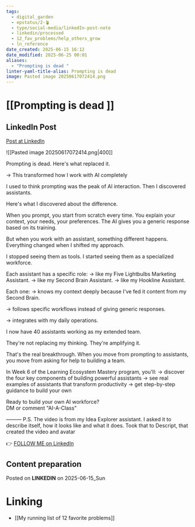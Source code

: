 ```yaml
---
tags:
  - digital_garden
  - epstatus/2-🪴
  - type/social-media/linkedIn-post-note
  - linkedin/processed
  - 12_fav_problems/help_others_grow
  - ln_reference
date_created: 2025-06-15 16:12
date_modified: 2025-06-25 00:01
aliases:
  - "Prompting is dead "
linter-yaml-title-alias: Prompting is dead
image: Pasted image 20250617072414.png
---
```

# [[Prompting is dead ]]

## LinkedIn Post

[Post at LinkedIn](https://www.linkedin.com/posts/sebastiankamilli_prompting-is-dead-heres-what-replaced-it-activity-7340257501013069824-1gIn?utm_source=share&utm_medium=member_desktop&rcm=ACoAAA1M1pkBgWCYPhT45EpfLiHzViQqRWNCIv4)

![[Pasted image 20250617072414.png|400]]

Prompting is dead. Here's what replaced it.

→ This transformed how I work with AI completely

I used to think prompting was the peak of AI interaction. 
Then I discovered assistants.

Here's what I discovered about the difference.

When you prompt, you start from scratch every time. 
You explain your context, your needs, your preferences. 
The AI gives you a generic response based on its training.

But when you work with an assistant, something different happens.
Everything changed when I shifted my approach.

I stopped seeing them as tools. 
I started seeing them as a specialized workforce.

Each assistant has a specific role: 
→ like my Five Lightbulbs Marketing Assistant. 
→ like my Second Brain Assistant.
→ like my Hookline Assistant. 

Each one:
→ knows my context deeply because 
I've fed it content from my Second Brain. 

→ follows specific workflows 
instead of giving generic responses. 

→ integrates with my daily operations.

I now have 40 assistants working as my extended team. 

They're not replacing my thinking. They're amplifying it.

That's the real breakthrough. 
When you move from prompting to assistants, 
you move from asking for help to building a team.

In Week 6 of the Learning Ecosystem Mastery program, you'll:
→ discover the four key components of building powerful assistants
→ see real examples of assistants that transform productivity 
→ get step-by-step guidance to build your own

Ready to build your own AI workforce?  
DM or comment "AI-A-Class"

———
P.S. The video is from my Idea Explorer assistant. 
I asked it to describe itself, how it looks like and what it does.
Took that to Descript, that created the video and avatar

👉 [FOLLOW ME on LinkedIn](https://www.linkedin.com/comm/mynetwork/discovery-see-all?usecase=PEOPLE_FOLLOWS&followMember=sebastiankamilli)

## Content preparation

Posted on **LINKEDIN** on 2025-06-15_Sun

# Linking

+ [[My running list of 12 favorite problems]]